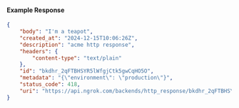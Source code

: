 <!-- Code generated for API Clients. DO NOT EDIT. -->

#### Example Response

```json
{
	"body": "I'm a teapot",
	"created_at": "2024-12-15T10:06:26Z",
	"description": "acme http response",
	"headers": {
		"content-type": "text/plain"
	},
	"id": "bkdhr_2qFTBHSYR5lWfgjCtk5gwCqHO5O",
	"metadata": "{\"environment\": \"production\"}",
	"status_code": 418,
	"uri": "https://api.ngrok.com/backends/http_response/bkdhr_2qFTBHSYR5lWfgjCtk5gwCqHO5O"
}
```
